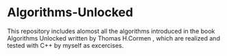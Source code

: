 # Algorithms-Unlocked
This repository includes alomost all the algorithms introduced in the book Algorithms Unlocked written by Thomas H.Cormen , which are realized and tested with C++ by myself as excercises.
